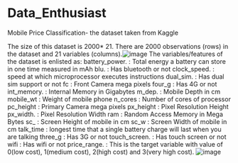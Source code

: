 # Data_Enthusiast
Mobile Price Classification- the dataset taken from Kaggle 

The size of this dataset is 2000* 21. There are 2000 observations (rows) in the dataset and 21 variables (columns).![image](https://user-images.githubusercontent.com/96862493/193167814-6b37d01d-f15d-4f10-b1a3-ae92036eee25.png)
The variables/features of the dataset is enlisted as: 
battery_power. : Total energy a battery can store in one time measured in mAh
blu.           : Has bluetooth or not
clock_speed.   : speed at which microprocessor executes instructions
dual_sim.      : Has dual sim support or not
fc             : Front Camera mega pixels
four_g         : Has 4G or not
int_memory.    : Internal Memory in Gigabytes
m_dep.         : Mobile Depth in cm
mobile_wt      : Weight of mobile phone
n_cores        : Number of cores of processor
pc_height      : Primary Camera mega pixels
px_height      : Pixel Resolution Height
px_width.      : Pixel Resolution Width
ram            : Random Access Memory in Mega Bytes
sc_            : Screen Height of mobile in cm
sc_w           : Screen Width of mobile in cm
talk_time      : longest time that a single battery charge will last when you are talking 
three_g        : Has 3G or not
touch_screen.  : Has touch screen or not
wifi           : Has wifi or not
price_range.   : This is the target variable with value of 0(low cost), 1(medium cost), 2(high cost) and 3(very high cost).
![image](https://user-images.githubusercontent.com/96862493/193167967-2392788b-c374-4a43-92f6-2f6a61ce0c30.png)

